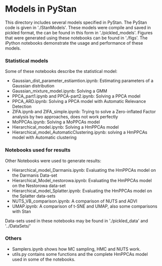 # Models in PyStan

This directory includes several models specified in PyStan. The PyStan code is given in './StanModels'. These models were compile and saved in pickled format, the can be found in this form in './pickled_models'. Figures that were generated using these notebooks can be found in './figs'.
The iPython notebooks demonstrate the usage and performance of these models.


### Statistical models
Some of these notebooks describe the statistical model:

- Gaussian_dist_parameter_estiamtion.ipynb: Estimating parameters of a Gaussian distribution
- Gaussian_mixture_model.ipynb: Solving a GMM
- PPCA_part1.ipynb and PPCA-part2.ipynb: Solving a PPCA model
- PPCA_ARD.ipynb: Solving a PPCA model with Automatic Relevance Detection
- ZIFA.ipynb and ZIFA_simple.ipynb: Trying to solve a Zero-inflated Factor analysis by two approaches, does not work perfectly
- MoPPCAs.ipynb: Solving a MoPPCAs model
- Hierarchical_model.ipynb: Solving a HmPPCAs model
- Hierarchical_model_AutomaticClustering.ipynb: solving a HmPPCAs model with Automatic clustering

### Notebooks used for results
Other Notebooks were used to generate results:

- Hierarchical_model_Darmanis.ipynb: Evaluating the HmPPCAs model on the Darmanis Data-set
- Hierarchical_Model_nestorowa.ipynb: Evaluating the HmPPCAs model on the Nestorowa data-set
- Hierarchical_model_Splatter.ipynb: Evaluating the HmPPCAs model on the Splatter data-sets
- NUTS_VB_comparison.ipynb: A comparison of NUTS and ADVI
- UMAP.ipynb: A comparison of t-SNE and UMAP, also some comparisons with Stan

Data-sets used in these notebooks may be found in './pickled_data' and '../DataSets/'

### Others

- Samplers.ipynb shows how MC sampling, HMC and NUTS work.
- utils.py contains some functions and the complete HmPPCAs model used in some of the notebooks.

